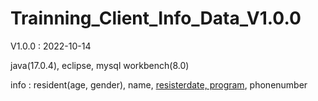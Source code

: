 # Trainning_Client_Info_Data_V1.0.0

V1.0.0 : 2022-10-14

java(17.0.4), eclipse, mysql workbench(8.0)

info : resident(age, gender), name, [resisterdate, program](deadline), phonenumber
